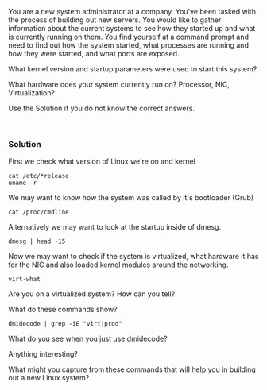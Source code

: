 You are a new system administrator at a company. You've been tasked with the process of building out new servers. You would like to gather information about the current systems to see how they started up and what is currently running on them. You find yourself at a command prompt and need to find out how the system started, what processes are running and how they were started, and what ports are exposed.

What kernel version and startup parameters were used to start this system?

What hardware does your system currently run on? Processor, NIC, Virtualization?

Use the Solution if you do not know the correct answers.

<br>

### Solution


First we check what version of Linux we're on and kernel

```plain
cat /etc/*release
uname -r
```

We may want to know how the system was called by it's bootloader (Grub)

```plain
cat /proc/cmdline
```

Alternatively we may want to look at the startup inside of dmesg.

```plain
dmesg | head -15
```

Now we may want to check if the system is virtualized, what hardware it has for the NIC and also loaded kernel modules around the networking.

```plain
virt-what
```

Are you on a virtualized system? How can you tell?

What do these commands show?

```plain
dmidecode | grep -iE "virt|prod"
```

What do you see when you just use dmidecode? 

Anything interesting?

What might you capture from these commands that will help you in building out a new Linux system?

